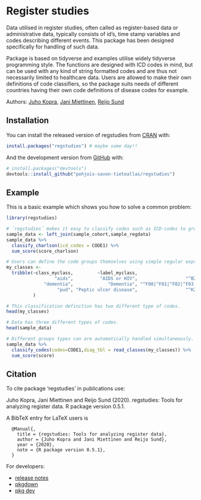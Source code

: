 
<!-- README.md is generated from README.Rmd. Please edit that file -->

# Register studies

<!-- badges: start -->

<!-- badges: end -->

Data utilised in register studies, often called as register-based data
or administrative data, typically consists of id’s, time stamp variables
and codes describing different events. This package has been designed
specifically for handling of such data.

Package is based on tidyverse and examples utilise widely tidyverse
programming style. The functions are designed with ICD codes in mind,
but can be used with any kind of string formatted codes and are thus not
necessarily limited to healthcare data. Users are allowed to make their
own definitions of code classifiers, so the package suits needs of
different countries having their own code definitions of disease codes
for example.

Authors: [Juho Kopra](https://github.com/jukop), [Jani
Miettinen](https://github.com/janikmiet), [Reijo
Sund](https://github.com/rsund)

## Installation

You can install the released version of regstudies from
[CRAN](https://CRAN.R-project.org) with:

``` r
install.packages("regstudies") # maybe some day!! 
```

And the development version from [GitHub](https://github.com/) with:

``` r
# install.packages("devtools")
devtools::install_github("pohjois-savon-tietoallas/regstudies")
```

## Example

This is a basic example which shows you how to solve a common problem:

``` r
library(regstudies)

# ´regstudies´ makes it easy to classify codes such as ICD-codes to groups and also to sum scores based on the groupings.
sample_data <- left_join(sample_cohort,sample_regdata)
sample_data %>% 
  classify_charlson(icd_codes = CODE1) %>%
  sum_score(score_charlson)

# Users can define the code groups themselves using simple regular expression syntax.
my_classes <- 
  tribble(~class_myclass,         ~label_myclass,                                 ~icd10,                 ~icd9, ~score,
                  "aids",          "AIDS or HIV",                  "^B20|^B21|^B22|^B24",      "^042|^043|^044",      7,
              "dementia",             "Dementia", "^F00|^F01|^F02|^F03|^F051|^G30|^G311",    "^290|^2941|^3312",      3,
                   "pud", "Peptic ulcer disease",                  "^K25|^K26|^K27|^K28", "^531|^532|^533|^534",      1
          )

# This classification definition has two different type of codes.
head(my_classes)

# Data has three different types of codes.
head(sample_data)

# Different groups types can are automatically handled simultaneously.
sample_data %>% 
  classify_codes(codes=CODE1,diag_tbl = read_classes(my_classes)) %>%
  sum_score(score)
```

## Citation

To cite package ‘regstudies’ in publications use:

Juho Kopra, Jani Miettinen and Reijo Sund (2020). regstudies: Tools for
analyzing register data. R package version 0.5.1.

A BibTeX entry for LaTeX users is

``` 
  @Manual{,
    title = {regstudies: Tools for analyzing register data},
    author = {Juho Kopra and Jani Miettinen and Reijo Sund},
    year = {2020},
    note = {R package version 0.5.1},
  }
```

For developers:

  - [release notes](http://r-pkgs.had.co.nz/release.html)
  - [pkgdown](https://pkgdown.r-lib.org/articles/pkgdown.html)
  - [pkg dev](http://r-pkgs.had.co.nz/)
